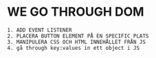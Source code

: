# WE GO THROUGH DOM 
    1. ADD EVENT LISTENER
    2. PLACERA BUTTON ELEMENT PÅ EN SPECIFIC PLATS
    3. MANIPULERA CSS OCH HTML INNEHÅLLET FRÅN JS
    4. gå through key:values in ett object i JS